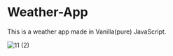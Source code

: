 # Weather-App
This is a weather app made in Vanilla(pure) JavaScript.

![11 (2)](https://user-images.githubusercontent.com/76156666/129927085-b2c46a64-141f-442e-973a-9a5ed82b6a19.png)


